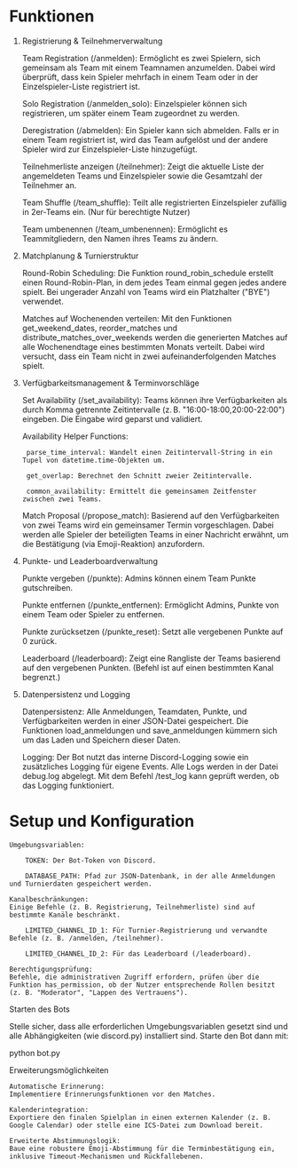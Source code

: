 # Funktionen
1. Registrierung & Teilnehmerverwaltung

    Team Registration (/anmelden):
    Ermöglicht es zwei Spielern, sich gemeinsam als Team mit einem Teamnamen anzumelden. Dabei wird überprüft, dass kein Spieler mehrfach in einem Team oder in der Einzelspieler-Liste registriert ist.

    Solo Registration (/anmelden_solo):
    Einzelspieler können sich registrieren, um später einem Team zugeordnet zu werden.

    Deregistration (/abmelden):
    Ein Spieler kann sich abmelden. Falls er in einem Team registriert ist, wird das Team aufgelöst und der andere Spieler wird zur Einzelspieler-Liste hinzugefügt.

    Teilnehmerliste anzeigen (/teilnehmer):
    Zeigt die aktuelle Liste der angemeldeten Teams und Einzelspieler sowie die Gesamtzahl der Teilnehmer an.

    Team Shuffle (/team_shuffle):
    Teilt alle registrierten Einzelspieler zufällig in 2er-Teams ein. (Nur für berechtigte Nutzer)

    Team umbenennen (/team_umbenennen):
    Ermöglicht es Teammitgliedern, den Namen ihres Teams zu ändern.

2. Matchplanung & Turnierstruktur

    Round-Robin Scheduling:
    Die Funktion round_robin_schedule erstellt einen Round-Robin-Plan, in dem jedes Team einmal gegen jedes andere spielt. Bei ungerader Anzahl von Teams wird ein Platzhalter ("BYE") verwendet.

    Matches auf Wochenenden verteilen:
    Mit den Funktionen get_weekend_dates, reorder_matches und distribute_matches_over_weekends werden die generierten Matches auf alle Wochenendtage eines bestimmten Monats verteilt. Dabei wird versucht, dass ein Team nicht in zwei aufeinanderfolgenden Matches spielt.

3. Verfügbarkeitsmanagement & Terminvorschläge

    Set Availability (/set_availability):
    Teams können ihre Verfügbarkeiten als durch Komma getrennte Zeitintervalle (z. B. "16:00-18:00,20:00-22:00") eingeben. Die Eingabe wird geparst und validiert.

    Availability Helper Functions:

        parse_time_interval: Wandelt einen Zeitintervall-String in ein Tupel von datetime.time-Objekten um.

        get_overlap: Berechnet den Schnitt zweier Zeitintervalle.

        common_availability: Ermittelt die gemeinsamen Zeitfenster zwischen zwei Teams.

    Match Proposal (/propose_match):
    Basierend auf den Verfügbarkeiten von zwei Teams wird ein gemeinsamer Termin vorgeschlagen. Dabei werden alle Spieler der beteiligten Teams in einer Nachricht erwähnt, um die Bestätigung (via Emoji-Reaktion) anzufordern.

4. Punkte- und Leaderboardverwaltung

    Punkte vergeben (/punkte):
    Admins können einem Team Punkte gutschreiben.

    Punkte entfernen (/punkte_entfernen):
    Ermöglicht Admins, Punkte von einem Team oder Spieler zu entfernen.

    Punkte zurücksetzen (/punkte_reset):
    Setzt alle vergebenen Punkte auf 0 zurück.

    Leaderboard (/leaderboard):
    Zeigt eine Rangliste der Teams basierend auf den vergebenen Punkten. (Befehl ist auf einen bestimmten Kanal begrenzt.)

5. Datenpersistenz und Logging

    Datenpersistenz:
    Alle Anmeldungen, Teamdaten, Punkte, und Verfügbarkeiten werden in einer JSON-Datei gespeichert. Die Funktionen load_anmeldungen und save_anmeldungen kümmern sich um das Laden und Speichern dieser Daten.

    Logging:
    Der Bot nutzt das interne Discord-Logging sowie ein zusätzliches Logging für eigene Events. Alle Logs werden in der Datei debug.log abgelegt. Mit dem Befehl /test_log kann geprüft werden, ob das Logging funktioniert.

# Setup und Konfiguration

    Umgebungsvariablen:

        TOKEN: Der Bot-Token von Discord.

        DATABASE_PATH: Pfad zur JSON-Datenbank, in der alle Anmeldungen und Turnierdaten gespeichert werden.

    Kanalbeschränkungen:
    Einige Befehle (z. B. Registrierung, Teilnehmerliste) sind auf bestimmte Kanäle beschränkt.

        LIMITED_CHANNEL_ID_1: Für Turnier-Registrierung und verwandte Befehle (z. B. /anmelden, /teilnehmer).

        LIMITED_CHANNEL_ID_2: Für das Leaderboard (/leaderboard).

    Berechtigungsprüfung:
    Befehle, die administrativen Zugriff erfordern, prüfen über die Funktion has_permission, ob der Nutzer entsprechende Rollen besitzt (z. B. "Moderator", "Lappen des Vertrauens").

Starten des Bots

Stelle sicher, dass alle erforderlichen Umgebungsvariablen gesetzt sind und alle Abhängigkeiten (wie discord.py) installiert sind. Starte den Bot dann mit:

python bot.py

Erweiterungsmöglichkeiten

    Automatische Erinnerung:
    Implementiere Erinnerungsfunktionen vor den Matches.

    Kalenderintegration:
    Exportiere den finalen Spielplan in einen externen Kalender (z. B. Google Calendar) oder stelle eine ICS-Datei zum Download bereit.

    Erweiterte Abstimmungslogik:
    Baue eine robustere Emoji-Abstimmung für die Terminbestätigung ein, inklusive Timeout-Mechanismen und Rückfallebenen.
